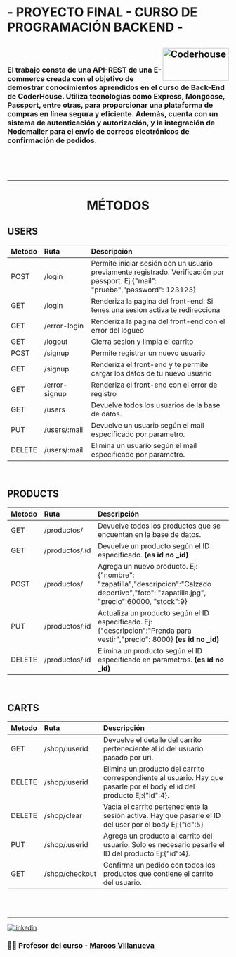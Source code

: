 <h1 style=' display:flex ; justify-content: center'>- PROYECTO FINAL - CURSO DE PROGRAMACIÓN BACKEND -</h1>

## <img align="right" alt="Coderhouse" height="75" width="150" src="https://concentrika.ucentral.edu.co/wp-content/uploads/2021/11/coderhouse-logo.png">

<br>




<h3 style='text-aling: justify'>El trabajo consta de una API-REST de una E-commerce creada con el objetivo de demostrar conocimientos aprendidos en el curso de Back-End de CoderHouse.
 Utiliza tecnologías como Express, Mongoose, Passport, entre otras, para proporcionar una plataforma de compras en línea segura y eficiente. Además, cuenta con un sistema de autenticación y autorización, y la integración de Nodemailer para el envío de correos electrónicos de confirmación de pedidos.</h3>


<br>

<br>
<br>


<hr>
<h1 style=' display:flex ; justify-content: center'> MÉTODOS</h1>

## USERS

| Metodo | Ruta          | Descripción                                                                                                                               |
| :----- | :------------ | :---------------------------------------------------------------------------------------------------------------------------------------- |
| POST   | /login        | Permite iniciar sesión con un usuario previamente registrado. Verificación por passport. Ej:{"mail": "prueba","password": 123123} |
| GET    | /login        | Renderiza la pagina del front-end. Si tenes una sesion activa te redirecciona                                                             |
| GET    | /error-login  | Renderiza la pagina del front-end con el error del logueo                                                                                 |
| GET    | /logout       | Cierra sesion y limpia el carrito                                                                                                         |
| POST   | /signup       | Permite registrar un nuevo usuario                                                                                                        |
| GET    | /signup       | Renderiza el front-end y te permite cargar los datos de tu nuevo usuario                                                                  |
| GET    | /error-signup | Renderiza el front-end con el error de registro                                                                                           |
| GET    | /users        | Devuelve todos los usuarios de la base de datos.                                                                                          |
| PUT    | /users/:mail  | Devuelve un usuario según el mail especificado por parametro.                                                                             |
| DELETE | /users/:mail  | Elimina un usuario según el mail especificado por parametro.                                                                              |

<br>

## PRODUCTS

| Metodo | Ruta           | Descripción                                                                                                                               |
| :----- | :------------- | :---------------------------------------------------------------------------------------------------------------------------------------- |
| GET    | /productos/    | Devuelve todos los productos que se encuentan en la base de datos.                                                                        |
| GET    | /productos/:id | Devuelve un producto según el ID especificado. **(es id no \_id)**                                                                        |
| POST   | /productos/    | Agrega un nuevo producto. Ej:{"nombre": "zapatilla","descripcion":"Calzado deportivo","foto": "zapatilla.jpg", "precio":60000, "stock":9} |
| PUT    | /productos/:id | Actualiza un producto según el ID especificado. Ej:{"descripcion":"Prenda para vestir","precio": 8000} **(es id no \_id)**                |
| DELETE | /productos/:id | Elimina un producto según el ID especificado en parametros. **(es id no \_id)**                                                           |

<br>

## CARTS

| Metodo | Ruta           | Descripción                                                                                                             |
| :----- | :------------- | :---------------------------------------------------------------------------------------------------------------------- |
| GET    | /shop/:userid  | Devuelve el detalle del carrito perteneciente al id del usuario pasado por uri.                                         |
| DELETE | /shop/:userid  | Elimina un producto del carrito correspondiente al usuario. Hay que pasarle por el body el id del producto Ej:{"id":4}. |
| DELETE | /shop/clear    | Vacía el carrito perteneciente la sesión activa. Hay que pasarle el ID del user por el body Ej:{"id":5}                 |
| PUT    | /shop/:userid  | Agrega un producto al carrito del usuario. Solo es necesario pasarle el ID del producto Ej:{"id":4}.                    |
| GET    | /shop/checkout | Confirma un pedido con todos los productos que contiene el carrito del usuario.                                         |

<br>
<br>
<hr>



[![linkedin](https://img.shields.io/badge/linkedin-0A66C2?style=for-the-badge&logo=linkedin&logoColor=white)](https://www.linkedin.com/in/agustin-paparo/)

### 👩‍💻 Profesor del curso - [Marcos Villanueva](https://github.com/marcosvillanueva9)